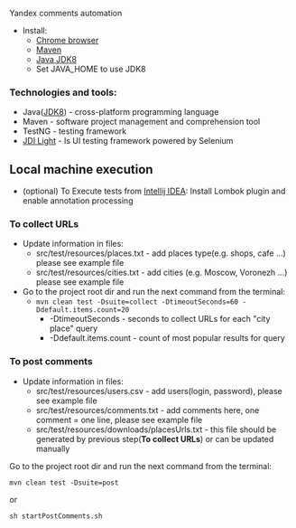 Yandex comments automation
* Install:
  * [Chrome browser](https://www.google.com/chrome/)
  * [Maven](https://maven.apache.org/install.html)
  * [Java JDK8](https://www.oracle.com/technetwork/java/javase/downloads/jdk8-downloads-2133151.html)
  * Set JAVA_HOME to use JDK8 

### Technologies and tools:
* Java([JDK8](https://www.oracle.com/technetwork/java/javase/downloads/jdk8-downloads-2133151.html)) - cross-platform programming language
* Maven - software project management and comprehension tool
* TestNG - testing framework
* [JDI Light](https://github.com/jdi-testing/jdi-light) - Is UI testing framework powered by Selenium

## Local machine execution
* (optional) To Execute tests from [Intellij IDEA](https://www.jetbrains.com/idea/): Install Lombok plugin and enable annotation processing

### To collect URLs
* Update information in files:
  * src/test/resources/places.txt - add places type(e.g. shops, cafe ...) please see example file
  * src/test/resources/cities.txt - add cities (e.g. Moscow, Voronezh ...) please see example file
* Go to the project root dir and run the next command from the terminal:
  * `mvn clean test -Dsuite=collect -DtimeoutSeconds=60 -Ddefault.items.count=20` 
    * -DtimeoutSeconds - seconds to collect URLs for each "city place" query
    * -Ddefault.items.count - count of most popular results for query

### To post comments
* Update information in files:
  * src/test/resources/users.csv - add users(login, password), please see example file
  * src/test/resources/comments.txt - add comments here, one comment = one line, please see example file
  * src/test/resources/downloads/placesUrls.txt - this file should be generated by previous step(**To collect URLs**) or can be updated manually

Go to the project root dir and run the next command from the terminal: 

`mvn clean test -Dsuite=post` 

or 

`sh startPostComments.sh`